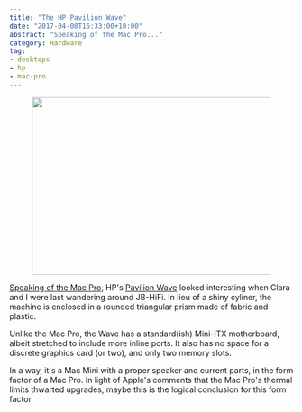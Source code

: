 ```yaml
---
title: "The HP Pavilion Wave"
date: "2017-04-08T16:33:00+10:00"
abstract: "Speaking of the Mac Pro..."
category: Hardware
tag:
- desktops
- hp
- mac-pro
---
```

<figure><p><img src="https://rubenerd.com/files/2017/hpwave@1x.jpg" alt="" style="width:500px; height:315px" srcset="https://rubenerd.com/files/2017/hpwave@1x.jpg 1x, https://rubenerd.com/files/2017/hpwave@2x.jpg 2x" /></p></figure>

[Speaking of the Mac Pro], HP's [Pavilion Wave] looked interesting when Clara and I were last wandering around JB-HiFi. In lieu of a shiny cyliner, the machine is enclosed in a rounded triangular prism made of fabric and plastic.

Unlike the Mac Pro, the Wave has a standard(ish) Mini-ITX motherboard, albeit stretched to include more inline ports. It also has no space for a discrete graphics card (or two), and only two memory slots.

In a way, it's a Mac Mini with a proper speaker and current parts, in the form factor of a Mac Pro. In light of Apple's comments that the Mac Pro's thermal limits thwarted upgrades, maybe this is the logical conclusion for this form factor.

[Speaking of the Mac Pro]: https://rubenerd.com/the-new-mac-pro-shall-be/
[Pavilion Wave]: http://store.hp.com/us/en/vwa/desktops/form=Tower
[towers]: http://store.hp.com/us/en/vwa/desktops/form=Tower

